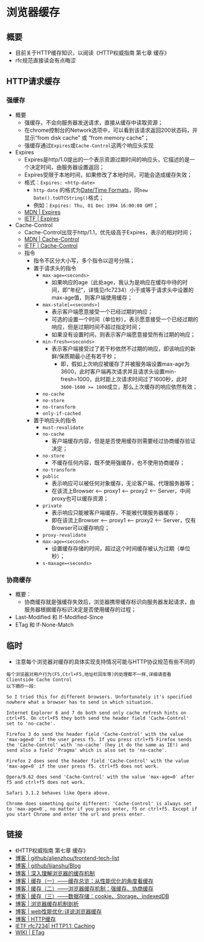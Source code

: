 # 浏览器缓存

## 概要

- 目前关于HTTP缓存知识，以阅读《HTTP权威指南 第七章 缓存》
- rfc规范直接读会有点晦涩

## HTTP请求缓存

### 强缓存

- 概要
    - 强缓存，不会向服务器发送请求，直接从缓存中读取资源；
    - 在chrome控制台的Network选项中，可以看到该请求返回200状态码，并显示“from disk cache” 或 “from memory cache”；
    - 强缓存通过`Expires`或`Cache-Control`这两个响应头实现
- Expires
    - Expires是http/1.0提出的一个表示资源过期时间的响应头，它描述的是一个决定时间，由服务器设置返回；
    - Expires受限于本地时间，如果修改了本地时间，可能会造成缓存失效；
    - 格式：`Expires: <http-date>`
        - `http-date` 的格式为[Date/Time Formats](https://tools.ietf.org/html/rfc7231#section-7.1.1.1)，同`new Date().toUTCString()`格式；
        - 例如：`Expires: Thu, 01 Dec 1994 16:00:00 GMT`；
    - [MDN | Expires](https://developer.mozilla.org/zh-CN/docs/Web/HTTP/Headers/Expires)
    - [IETF | Expires](https://tools.ietf.org/html/rfc7234#section-5.3)
- Cache-Control
    - Cache-Control出现于http/1.1，优先级高于Expires，表示的相对时间；
    - [MDN | Cache-Control](https://developer.mozilla.org/zh-CN/docs/Web/HTTP/Headers/Cache-Control)
    - [IETF | Cache-Control](https://tools.ietf.org/html/rfc7234#section-5.2)
    - 指令
        - 指令不区分大小写，多个指令以逗号分隔；
        - 置于请求头的指令
            - `max-age=<seconds>`
                - 如果响应的age（此处age，我认为是响应在缓存中待的时间，即“年纪”，详情见rfc7234）小于或等于请求头中设置的max-age值，则客户端使用缓存；
            - `max-stale[=<seconds>]`
                - 表示客户端愿意接受一个已经过期的响应；
                - 可选的设置一个时间（单位秒），表示愿意接受一个已经过期的响应，但是过期时间不超过指定时间；
                - 如果没有设置时间，则表示客户端愿意接受所有过期的响应；
            - `min-fresh=<seconds>`
                - 表示客户端接受过了若干秒依然不过期的响应，即该响应的新鲜/保质期最小还有若干秒；
                    - 即，假如上次响应被缓存了并被服务端设置max-age为3600，此时客户端再次请求并且请求头设置min-fresh=1000，此时距上次请求时间过了1600秒，此时`3600-1600 >= 1000`成立，那么上次缓存的响应依然有效；
            - `no-cache`
            - `no-store`
            - `no-transform`
            - `only-if-cached`
        - 置于响应头的指令
            - `must-revalidate`
            - `no-cache`
                - 客户端缓存内容，但是是否使用缓存则需要经过协商缓存验证决定；
            - `no-store`
                - 不缓存任何内容，既不使用强缓存，也不使用协商缓存；
            - `no-transform`
            - `public`
                - 表示响应可以被任何对象缓存，无论客户端、代理服务器等；
                - 在该流上Browser <-- proxy1 <-- proxy2 <-- Server，中间proxy也可以缓存资源；
            - `private`
                - 表示响应只能被客户端缓存，不能被代理服务器缓存；
                - 即在该流上Browser <-- proxy1 <-- proxy2 <-- Server，仅有Browser可以缓存响应；
            - `proxy-revalidate`
            - `max-age=<seconds>`
                - 设置缓存存储的时间，超过这个时间缓存被认为过期（单位秒）；
            - `s-maxage=<seconds>`

### 协商缓存

- 概要：
    - 协商缓存就是强缓存失效后，浏览器携带缓存标识向服务器发起请求，由服务器根据缓存标识决定是否使用缓存的过程；
- Last-Modified 和 If-Modified-Since
- ETag 和 If-None-Match

## 临时

- 注意每个浏览器对缓存的具体实现支持情况可能与HTTP协议规范有些不同的


```
每个浏览器对用户行为(F5,Ctrl+F5,地址栏回车等)的处理都不一样,详细请查看Clientside Cache Control
以下摘抄一段:

So I tried this for different browsers. Unfortunately it's specified nowhere what a browser has to send in which situation.

Internet Explorer 6 and 7 do both send only cache refresh hints on ctrl+F5. On ctrl+F5 they both send the header field 'Cache-Control' set to 'no-cache'.

Firefox 3 do send the header field 'Cache-Control' with the value 'max-age=0′ if the user press f5. If you press ctrl+f5 Firefox sends the 'Cache-Control' with 'no-cache' (hey it do the same as IE!) and send also a field 'Pragma' which is also set to 'no-cache'.

Firefox 2 does send the header field 'Cache-Control' with the value 'max-age=0′ if the user press f5. ctrl+f5 does not work.

Opera/9.62 does send 'Cache-Control' with the value 'max-age=0′ after f5 and ctrl+f5 does not work.

Safari 3.1.2 behaves like Opera above.

Chrome does something quite different: 'Cache-Control' is always set to 'max-age=0′, no matter if you press enter, f5 or ctrl+f5. Except if you start Chrome and enter the url and press enter.
```

## 链接

- 《HTTP权威指南 第七章 缓存》
- [博客 | github/alienzhou/frontend-tech-list](https://github.com/alienzhou/frontend-tech-list)
- [博客 | github/ljianshu/Blog](https://github.com/ljianshu/Blog)
- [博客 | 深入理解浏览器的缓存机制](https://github.com/ljianshu/Blog/issues/23)
- [博客 | 缓存（一）——缓存总览：从性能优化的角度看缓存](https://github.com/amandakelake/blog/issues/43)
- [博客 | 缓存（二）——浏览器缓存机制：强缓存、协商缓存](https://github.com/amandakelake/blog/issues/41)
- [博客 | 缓存（三）——数据存储：cookie、Storage、indexedDB](https://github.com/amandakelake/blog/issues/13)
- [博客 | 浏览器缓存机制剖析](http://louiszhai.github.io/2017/04/07/http-cache/)
- [博客 | web性能优化:详说浏览器缓存](https://www.cnblogs.com/etoah/p/5579622.html)
- [博客 | HTTP缓存](https://github.com/chenqunfeng/Blog/issues/13)
- [IETF rfc7234| HTTP1.1: Caching](https://tools.ietf.org/html/rfc7234)
- [WIKI | ETag](https://zh.wikipedia.org/wiki/HTTP_ETag)
